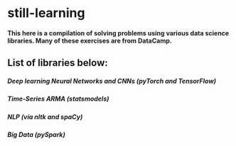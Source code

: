 # still-learning
#### This here is a compilation of solving problems using various data science libraries. Many of these exercises are from DataCamp. 

## List of libraries below:
##### Deep learning Neural Networks and CNNs (pyTorch and TensorFlow)
##### Time-Series ARMA (statsmodels) 
##### NLP (via nltk and spaCy)
##### Big Data (pySpark)

